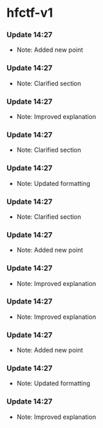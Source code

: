 # hfctf-v1
### Update 14:27
- Note: Added new point

### Update 14:27
- Note: Clarified section

### Update 14:27
- Note: Improved explanation

### Update 14:27
- Note: Clarified section

### Update 14:27
- Note: Updated formatting

### Update 14:27
- Note: Clarified section

### Update 14:27
- Note: Added new point

### Update 14:27
- Note: Improved explanation

### Update 14:27
- Note: Improved explanation

### Update 14:27
- Note: Added new point

### Update 14:27
- Note: Updated formatting

### Update 14:27
- Note: Improved explanation
